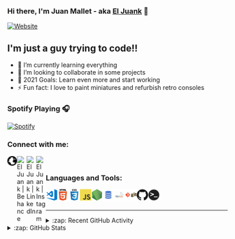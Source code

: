 ### Hi there, I'm Juan Mallet - aka [El Juank][website] 👋

[![Website](https://img.shields.io/website?label=juanmallet.com&style=for-the-badge&url=https%3A%2F%2Fjuanmallet.com)](https://www.juanmallet.com)

## I'm just a guy trying to code!!

- 🌱 I’m currently learning everything
- 👯 I’m looking to collaborate in some projects
- 🥅 2021 Goals: Learn even more and start working
- ⚡ Fun fact: I love to paint miniatures and refurbish retro consoles

### Spotify Playing 🎧

[![Spotify](https://novatorem-q7x622y8l.vercel.app/api/spotify)](https://open.spotify.com/user/swyqyimdc12jajde4vpwd2x1b)

### Connect with me:

[<img align="left" alt="juanmallet.com" width="22px" src="https://raw.githubusercontent.com/iconic/open-iconic/master/svg/globe.svg" />][website]
[<img align="left" alt="El Juank | Behance" width="22px" src="https://cdn.jsdelivr.net/npm/simple-icons@v3/icons/behance.svg" />][behance]
[<img align="left" alt="El Juank | LinkedIn" width="22px" src="https://cdn.jsdelivr.net/npm/simple-icons@v3/icons/linkedin.svg" />][linkedin]
[<img align="left" alt="El Juank | Instagram" width="22px" src="https://cdn.jsdelivr.net/npm/simple-icons@v3/icons/instagram.svg" />][instagram]

<br />

### Languages and Tools:

 <img align="left" alt="Visual Studio Code" width="26px" src="https://raw.githubusercontent.com/github/explore/80688e429a7d4ef2fca1e82350fe8e3517d3494d/topics/visual-studio-code/visual-studio-code.png" /> 
 <img align="left" alt="HTML5" width="26px" src="https://raw.githubusercontent.com/github/explore/80688e429a7d4ef2fca1e82350fe8e3517d3494d/topics/html/html.png" />
 <img align="left" alt="CSS3" width="26px" src="https://raw.githubusercontent.com/github/explore/80688e429a7d4ef2fca1e82350fe8e3517d3494d/topics/css/css.png" /> 
 <img align="left" alt="JavaScript" width="26px" src="https://raw.githubusercontent.com/github/explore/80688e429a7d4ef2fca1e82350fe8e3517d3494d/topics/javascript/javascript.png" /> 
 <img align="left" alt="Node.js" width="26px" src="https://raw.githubusercontent.com/github/explore/80688e429a7d4ef2fca1e82350fe8e3517d3494d/topics/nodejs/nodejs.png" /> 
 <img align="left" alt="SQL" width="26px" src="https://raw.githubusercontent.com/github/explore/80688e429a7d4ef2fca1e82350fe8e3517d3494d/topics/sql/sql.png" /> 
 <img align="left" alt="MySQL" width="26px" src="https://raw.githubusercontent.com/github/explore/80688e429a7d4ef2fca1e82350fe8e3517d3494d/topics/mysql/mysql.png" /> 
 <img align="left" alt="Git" width="26px" src="https://raw.githubusercontent.com/github/explore/80688e429a7d4ef2fca1e82350fe8e3517d3494d/topics/git/git.png" /> 
 <img align="left" alt="GitHub" width="26px" src="https://raw.githubusercontent.com/github/explore/78df643247d429f6cc873026c0622819ad797942/topics/github/github.png" /> 
 <img align="left" alt="Terminal" width="26px" src="https://raw.githubusercontent.com/github/explore/80688e429a7d4ef2fca1e82350fe8e3517d3494d/topics/terminal/terminal.png" /> 

<br />
<br />

---

<details>
  <summary>:zap: Recent GitHub Activity</summary>
  
<!--START_SECTION:activity-->
1. 🎓 Proyecto final PiCE en [El-Juank/Gamespec](https://github.com/El-Juank/Gamespec)
2. 🙋🏼‍♂️ Página web personal en [El-Juank/juanmallet.com](https://github.com/El-Juank/juanmallet.com)
<!--END_SECTION:activity-->

</details>

<details>
  <summary>:zap: GitHub Stats</summary>

  <img align="left" alt="codeSTACKr's GitHub Stats" src="https://github-readme-stats.codestackr.vercel.app/api?username=el-juank&show_icons=true&hide_border=true" />

</details>

[website]: https://www.juanmallet.com
[behance]: https://www.behance.net/juan_mallet
[instagram]: https://www.instagram.com/el__juank/
[linkedin]: https://www.linkedin.com/in/juan-mallet/
